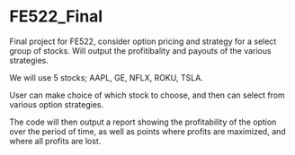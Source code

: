 # FE522_Final
Final project for FE522, consider option pricing and strategy for a select group of stocks. 
Will output the profitibality and payouts of the various strategies.

We will use 5 stocks; AAPL, GE, NFLX, ROKU, TSLA.

User can make choice of which stock to choose, and then can select from various option strategies.

The code will then output a report showing the profitability of the option over the period of time, as well as points where profits are maximized, and where all profits are lost.
